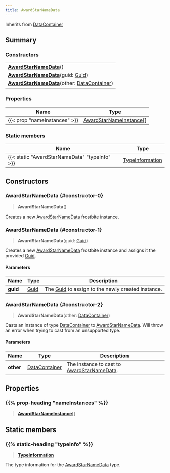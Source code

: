 ```yaml
---
title: AwardStarNameData
---
```


Inherits from [DataContainer](/vext/ref/shared/type/datacontainer)

## Summary

### Constructors

|  |
| --- |
| **[AwardStarNameData](#constructor-0)**() |
| **[AwardStarNameData](#constructor-1)**(guid: [Guid](/vext/ref/shared/type/guid)) |
| **[AwardStarNameData](#constructor-2)**(other: [DataContainer](/vext/ref/shared/type/datacontainer)) |

### Properties

| Name | Type |
| ---- | ---- |
| {{< prop "nameInstances" >}} | [AwardStarNameInstance](/vext/ref/fb/awardstarnameinstance)[] |

### Static members

| Name | Type |
| ---- | ---- |
| {{< static "AwardStarNameData" "typeInfo" >}} | [TypeInformation](/vext/ref/shared/type/typeinformation) |

## Constructors

### AwardStarNameData {#constructor-0}

> **AwardStarNameData**()

Creates a new [AwardStarNameData](/vext/ref/fb/awardstarnamedata) frostbite instance.

### AwardStarNameData {#constructor-1}

> **AwardStarNameData**(guid: [Guid](/vext/ref/shared/type/guid))

Creates a new [AwardStarNameData](/vext/ref/fb/awardstarnamedata) frostbite instance and assigns it the provided [Guid](/vext/ref/shared/type/guid).

#### Parameters

| Name | Type | Description |
| ---- | ---- | ----------- |
| **guid** | [Guid](/vext/ref/shared/type/guid) | The [Guid](/vext/ref/shared/type/guid) to assign to the newly created instance. |

### AwardStarNameData {#constructor-2}

> **AwardStarNameData**(other: [DataContainer](/vext/ref/shared/type/datacontainer))

Casts an instance of type [DataContainer](/vext/ref/shared/type/datacontainer) to [AwardStarNameData](/vext/ref/fb/awardstarnamedata). Will throw an error when trying to cast from an unsupported type.

#### Parameters

| Name | Type | Description |
| ---- | ---- | ----------- |
| **other** | [DataContainer](/vext/ref/shared/type/datacontainer) | The instance to cast to [AwardStarNameData](/vext/ref/fb/awardstarnamedata). |

## Properties

### {{% prop-heading "nameInstances" %}}

> **[AwardStarNameInstance](/vext/ref/fb/awardstarnameinstance)**[]

## Static members

### {{% static-heading "typeInfo" %}}

> **[TypeInformation](/vext/ref/shared/type/typeinformation)**

The type information for the [AwardStarNameData](/vext/ref/fb/awardstarnamedata) type.

